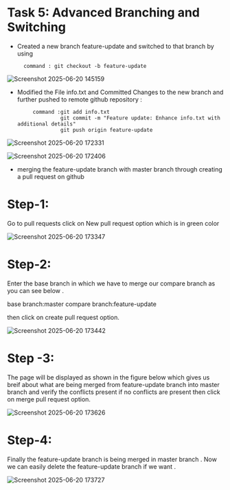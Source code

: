 # Task 5: Advanced Branching and Switching

- Created a new branch feature-update and switched to that branch by using 

        command : git checkout -b feature-update

![Screenshot 2025-06-20 145159](https://github.com/user-attachments/assets/f633d7b1-efcd-4319-a6d2-d59185fa6b4a)


- Modified the File info.txt and Committed Changes to the new branch and further pushed to remote github repository  :

           command :git add info.txt
                    git commit -m "Feature update: Enhance info.txt with additional details"
                    git push origin feature-update
![Screenshot 2025-06-20 172331](https://github.com/user-attachments/assets/ad2c5df4-1a9f-4c84-8b17-c8b471dc2b05)

![Screenshot 2025-06-20 172406](https://github.com/user-attachments/assets/b17c17e0-d317-4b10-991a-6add1b5b60da)


- merging the feature-update branch with master branch through creating a pull request on github 

# Step-1: 
Go to pull requests click on New pull request option which is in green color 

![Screenshot 2025-06-20 173347](https://github.com/user-attachments/assets/c1b95f80-0499-4cdb-adc9-14df959edcdc)

# Step-2:
Enter the base branch in which we have to merge our compare branch as you can see below .

base branch:master                              compare branch:feature-update

then click on create pull request option.

![Screenshot 2025-06-20 173442](https://github.com/user-attachments/assets/de354f4d-21e0-4b17-9184-1c18c334952d)

# Step -3:
The page will be displayed as shown in the figure below which gives us breif about what are being merged from feature-update branch into master branch and verify the conflicts present if no conflicts are present then click on merge pull request option.

![Screenshot 2025-06-20 173626](https://github.com/user-attachments/assets/1766c084-5a0b-4796-b42c-72bd0372d385)

# Step-4:
Finally the feature-update branch is being merged in master branch . Now we can easily delete the feature-update branch if we want .

![Screenshot 2025-06-20 173727](https://github.com/user-attachments/assets/f848b173-396e-47d0-be52-3343aad31d81)







